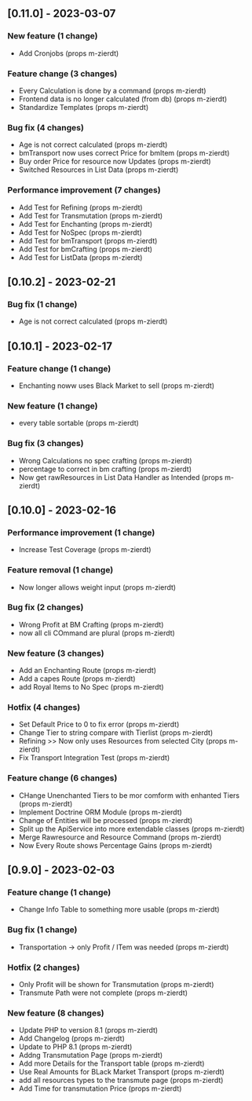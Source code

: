 <!-- CHANGELOGGER -->

## [0.11.0] - 2023-03-07

### New feature (1 change)

- Add Cronjobs (props m-zierdt)

### Feature change (3 changes)

- Every Calculation is done by a command (props m-zierdt)
- Frontend data is no longer calculated (from db) (props m-zierdt)
- Standardize Templates (props m-zierdt)

### Bug fix (4 changes)

- Age is not correct calculated (props m-zierdt)
- bmTransport now uses correct Price for bmItem (props m-zierdt)
- Buy order Price for resource now Updates (props m-zierdt)
- Switched Resources in List Data (props m-zierdt)

### Performance improvement (7 changes)

- Add Test for Refining (props m-zierdt)
- Add Test for Transmutation (props m-zierdt)
- Add Test for Enchanting (props m-zierdt)
- Add Test for NoSpec (props m-zierdt)
- Add Test for bmTransport (props m-zierdt)
- Add Test for bmCrafting (props m-zierdt)
- Add Test for ListData (props m-zierdt)

## [0.10.2] - 2023-02-21

### Bug fix (1 change)

- Age is not correct calculated (props m-zierdt)

## [0.10.1] - 2023-02-17

### Feature change (1 change)

- Enchanting noww uses Black Market to sell (props m-zierdt)

### New feature (1 change)

- every table sortable (props m-zierdt)

### Bug fix (3 changes)

- Wrong Calculations no spec crafting (props m-zierdt)
- percentage to correct in bm crafting (props m-zierdt)
- Now get rawResources in List Data Handler as Intended (props m-zierdt)

## [0.10.0] - 2023-02-16

### Performance improvement (1 change)

- Increase Test Coverage (props m-zierdt)

### Feature removal (1 change)

- Now longer allows weight input (props m-zierdt)

### Bug fix (2 changes)

- Wrong Profit at BM Crafting (props m-zierdt)
- now all cli COmmand are plural (props m-zierdt)

### New feature (3 changes)

- Add an Enchanting Route (props m-zierdt)
- Add a capes Route (props m-zierdt)
- add Royal Items to No Spec (props m-zierdt)

### Hotfix (4 changes)

- Set Default Price to 0 to fix error (props m-zierdt)
- Change Tier to string compare with Tierlist (props m-zierdt)
- Refining >> Now only uses Resources from selected City (props m-zierdt)
- Fix Transport Integration Test (props m-zierdt)

### Feature change (6 changes)

- CHange Unenchanted Tiers to be mor comform with enhanted Tiers (props m-zierdt)
- Implement Doctrine ORM Module (props m-zierdt)
- Change of Entities will be processed (props m-zierdt)
- Split up the ApiService into more extendable classes (props m-zierdt)
- Merge Rawresource and Resource Command (props m-zierdt)
- Now Every Route shows Percentage Gains (props m-zierdt)

## [0.9.0] - 2023-02-03

### Feature change (1 change)

- Change Info Table to something more usable (props m-zierdt)

### Bug fix (1 change)

- Transportation -> only Profit / ITem was needed (props m-zierdt)

### Hotfix (2 changes)

- Only Profit will be shown for Transmutation (props m-zierdt)
- Transmute Path were not complete (props m-zierdt)

### New feature (8 changes)

- Update PHP to version 8.1 (props m-zierdt)
- Add Changelog (props m-zierdt)
- Update to PHP 8.1 (props m-zierdt)
- Addng Transmutation Page (props m-zierdt)
- Add more Details for the Transport table (props m-zierdt)
- Use Real Amounts for BLack Market Transport (props m-zierdt)
- add all resources types to the transmute page (props m-zierdt)
- Add Time for transmutation Price (props m-zierdt)
